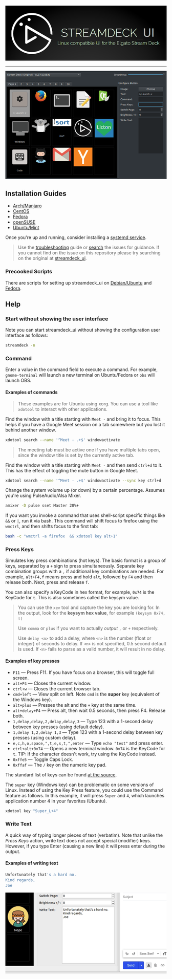 [![streamdeck_ui - Linux compatible UI for the Elgato Stream Deck](art/logo_large.png)](https://github.com/streamdeck-linux-gui/streamdeck-linux-gui)
_________________

![Streamdeck UI Usage Example](art/example.gif)

## Installation Guides

* [Arch/Manjaro](installation/arch.md)
* [CentOS](installation/centos.md)
* [Fedora](installation/fedora.md)
* [openSUSE](installation/opensuse.md)
* [Ubuntu/Mint](installation/ubuntu.md)

Once you're up and running, consider installing a [systemd service](installation/systemd.md).

> Use the [troubleshooting](troubleshooting.md) guide or [search](https://github.com/streamdeck-linux-gui/streamdeck-linux-gui/issues?q=is%3Aissue) the issues for guidance. If you cannot find on the issue on this repository please try searching on the original at [streamdeck_ui](https://githib.com/timothycrosley/streamdeck_ui/issues?q=is%Aissue).

### Precooked Scripts

There are scripts for setting up streamdeck_ui on [Debian/Ubuntu](https://github.com/streamdeck-linux-gui/streamdeck-linux-gui/blob/master/scripts/ubuntu_install.sh) and [Fedora](https://github.com/streamdeck-linux-gui/streamdeck-linux-gui/blob/master/scripts/fedora_install.sh).

## Help

### Start without showing the user interface

Note you can start streamdeck_ui without showing the configuration user interface as follows:

```bash
streamdeck -n
```

### Command

Enter a value in the command field to execute a command. For example, `gnome-terminal` will launch a new terminal on Ubuntu/Fedora or `obs` will launch OBS.

#### Examples of commands
>
> These examples are for Ubuntu using xorg.
You can use a tool like `xdotool` to interact with other applications.

Find the window with a title starting with `Meet -` and bring it to focus. This helps if you have a Google Meet session on a tab somewhere but you lost it behind another window.

```bash
xdotool search --name '^Meet - .+$' windowactivate 
```

> The meeting tab must be active one if you have multiple tabs open, since the window title is set by the currently active tab.

Find the window with a title starting with `Meet -` and then send `ctrl+d` to it. This has the effect of toggling the mute button in Google Meet.

```bash
xdotool search --name '^Meet - .+$' windowactivate --sync key ctrl+d
```

Change the system volume up (or down) by a certain percentage. Assumes you're using PulseAudio/Alsa Mixer.

```bash
amixer -D pulse sset Master 20%+
```

If you want you invoke a command that uses shell-script specific things like `&&` or `|`, run it via bash. This command will shift focus to firefox using the `wmctrl`, and then shifts focus to the first tab:

```bash
bash -c "wmctrl -a firefox  && xdotool key alt+1"
```

### Press Keys

Simulates key press combinations (hot keys). The basic format is a group of keys, separated by a `+` sign to press simultaneously. Separate key combination groups with a `,` if additional key combinations are needed. For example, `alt+F4,f` means press and hold `alt`, followed by `F4` and then release both. Next, press and release `f`.

You can also specify a KeyCode in hex format, for example, `0x74` is the KeyCode for `t`. This is also sometimes called the keysym value.

> You can use the `xev` tool and capture the key you are looking for.
> In the output, look for the **keysym hex value**, for example `(keysym 0x74, t)`
>
> Use `comma` or `plus` if you want to actually *output* `,` or `+` respectively.
>
> Use `delay <n>` to add a delay, where `<n>` is the number (float or integer) of seconds to delay. If `<n>` is not specified, 0.5 second default is used. If `<n>` fails to parse as a valid number, it will result in no delay.
>

#### Examples of key presses

* `F11` — Press F11. If you have focus on a browser, this will toggle full screen.
* `alt+F4` — Closes the current window.
* `ctrl+w` — Closes the current browser tab.
* `cmd+left` — View split on left. Note `cmd` is the **super** key (equivalent of the Windows key).
* `alt+plus` — Presses the alt and the `+` key at the same time.
* `alt+delay+F4` — Press alt, then wait 0.5 seconds, then press F4. Release both.
* `1,delay,delay,2,delay,delay,3` — Type 123 with a 1-second delay between key presses (using default delay).
* `1,delay 1,2,delay 1,3` — Type 123 with a 1-second delay between key presses (using custom delay).
* `e,c,h,o,space,",t,e,s,t,",enter` — Type `echo "test"` and press enter.
* `ctrl+alt+0x74` — Opens a new terminal window. `0x74` is the KeyCode for `t`. TIP: If the character doesn't work, try using the KeyCode instead.
* `0xffe5` — Toggle Caps Lock.
* `0xffaf` — The `/` key on the numeric key pad.

The standard list of keys can be found [at the source](https://pynput.readthedocs.io/en/latest/_modules/pynput/keyboard/_base.html#Key).

The `super` key (Windows key) can be problematic on some versions of Linux. Instead of using the Key Press feature, you could use the Command feature as follows. In this example, it will press `Super` and `4`, which launches application number 4 in your favorites (Ubuntu).

```bash
xdotool key "Super_L+4"
```

### Write Text

A quick way of typing longer pieces of text (verbatim). Note that unlike the *Press Keys* action,
write text does not accept special (modifier) keys. However, if you type Enter (causing a new line) it will
press enter during the output.

#### Examples of writing text

```bash
Unfortunately that's a hard no.
Kind regards,
Joe
```

![nope](art/nope.gif)
